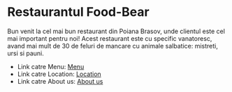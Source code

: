 # Restaurantul Food-Bear

Bun venit la cel mai bun restaurant din Poiana Brasov, unde clientul este cel mai important pentru noi! 
Acest restaurant este cu specific vanatoresc, avand mai mult de 30 de feluri de mancare cu animale salbatice: mistreti, ursi si pauni.

* Link catre Menu: [Menu](Luciantask.md)
* Link catre Location: [Location](location.md)
* Link catre About us: [About us](about-page.md)
